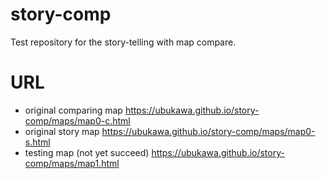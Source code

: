 # story-comp
Test repository for the story-telling with map compare.

# URL
- original comparing map https://ubukawa.github.io/story-comp/maps/map0-c.html  
- original story map https://ubukawa.github.io/story-comp/maps/map0-s.html  
- testing map (not yet succeed) https://ubukawa.github.io/story-comp/maps/map1.html  
